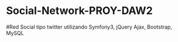 # Social-Network-PROY-DAW2

#Red Social tipo twitter utilizando Symfony3, jQuery Ajax, Bootstrap, MySQL